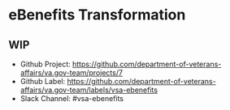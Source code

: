 # eBenefits Transformation

## WIP

- Github Project: https://github.com/department-of-veterans-affairs/va.gov-team/projects/7
- Github Label: https://github.com/department-of-veterans-affairs/va.gov-team/labels/vsa-ebenefits
- Slack Channel: #vsa-ebenefits
